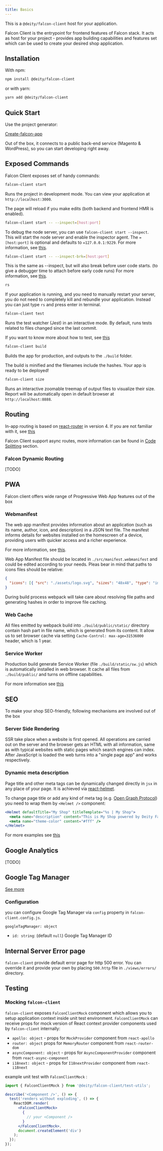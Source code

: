 ```yaml
---
title: Basics
---
```


This is a `@deity/falcon-client` host for your application.

Falcon Client is the entrypoint for frontend features of Falcon stack. It acts as host for your project - provides app building capabilities and features set which can be used to create your desired shop application.

## Installation

With npm:

```bash
npm install @deity/falcon-client
```

or with yarn:

```bash
yarn add @deity/falcon-client
```

## Quick Start

Use the project generator:

[Create-falcon-app](https://github.com/deity-io/falcon/tree/master/packages/create-falcon-app)

Out of the box, it connects to a public back-end service (Magento & WordPress), so you can start developing right away.

## Exposed Commands

Falcon Client exposes set of handy commands:

```bash
falcon-client start
```

Runs the project in development mode. You can view your application at `http://localhost:3000`.

The page will reload if you make edits (both backend and frontend HMR is enabled).

```bash
falcon-client start -- --inspect=[host:port]
```

To debug the node server, you can use `falcon-client start --inspect`. This will start the node server and enable the inspector agent. The `=[host:port]` is optional and defaults to `=127.0.0.1:9229`. For more information, see [this](https://nodejs.org/en/docs/guides/debugging-getting-started/).

```bash
falcon-client start -- --inspect-brk=[host:port]
```

This is the same as --inspect, but will also break before user code starts. (to give a debugger time to attach before early code runs) For more information, see [this](https://nodejs.org/en/docs/guides/debugging-getting-started/).

```bash
rs
```

If your application is running, and you need to manually restart your server, you do not need to completely kill and rebundle your application. Instead you can just type `rs` and press enter in terminal.

```bash
falcon-client test
```

Runs the test watcher (Jest) in an interactive mode.
By default, runs tests related to files changed since the last commit.

If you want to know more about how to test, see [this](#testing)

```bash
falcon-client build
```

Builds the app for production, and outputs to the `./build` folder.

The build is minified and the filenames include the hashes. Your app is ready to be deployed!

```bash
falcon-client size
```

Runs an interactive zoomable treemap of output files to visualize their size. Report will be automatically open in default browser at `http://localhost:8888`.

## Routing

In-app routing is based on [react-router](https://github.com/ReactTraining/react-router) in version 4. If you are not familiar with it, see [this](https://reacttraining.com/react-router/web/example/basic)

Falcon Client support async routes, more information can be found in [Code Splitting](falcon-client/code-splitting.md) section.

### Falcon Dynamic Routing

[TODO]

## PWA

Falcon client offers wide range of Progressive Web App features out of the box

### Webmanifest

The web app manifest provides information about an application (such as its name, author, icon, and description) in a JSON text file. The manifest informs details for websites installed on the homescreen of a device, providing users with quicker access and a richer experience.

For more information, see [this](https://developer.mozilla.org/en-US/docs/Web/Manifest).

Web App Manifest file should be located in `./src/manifest.webmanifest` and could be edited according to your needs. Pleas bear in mind that paths to icons files should be relative:

```json
{
  "icons": [{ "src": "./assets/logo.svg", "sizes": "48x48", "type": "image/svg" }]
}
```

During build process webpack will take care about resolving file paths and generating hashes in order to improve file caching.

### Web Cache

All files emitted by webpack build into `./build/public/static/` directory contain hash part in file name, which is generated from its content. It allow us to set browser cache via setting `Cache-Control: max-age=31536000` header, which is 1 year.

### Service Worker

Production build generate Service Worker (file `./build/static/sw.js`) which is automatically installed in web browser. It cache all files from `./build/public/` and turns on offline capabilities.

For more information see [this](https://developer.mozilla.org/en-US/docs/Web/API/ServiceWorker)

## SEO

To make your shop SEO-friendly, following mechanisms are involved out of the box

### Server Side Rendering

SSR take place when a website is first opened. All operations are carried out on the server and the browser gets an HTML with all information, same as with typical websites with static pages which search engines can index. After JavaScript is loaded the web turns into a "single page app" and works respectively.

### Dynamic meta description

Page title and other meta tags can be dynamically changed directly in `jsx` in any place of your page. It is achieved via [react-helmet](https://github.com/nfl/react-helmet).

To change page title or add any kind of meta tag (e.g. [Open Graph Protocol](http://ogp.me/)) you need to wrap them by `<Helmet />` component:

```jsx
<Helmet defaultTitle="My Shop" titleTemplate="%s | My Shop">
  <meta name="description" content="This is My Shop powered by Deity Falcon" />
  <meta name="theme-color" content="#fff" />
</Helmet>
```

For more examples see [this](https://github.com/nfl/react-helmet#reference-guide)

## Google Analytics

[TODO]

## Google Tag Manager

[See more](https://marketingplatform.google.com/about/tag-manager/)

### Configuration

you can configure Google Tag Manager via `config` property in `falcon-client.config.js`.

`googleTagManager: object`

- `id: string`: (default `null`) Google Tag Manager ID

## Internal Server Error page

`falcon-client` provide default error page for http 500 error. You can override it and provide your own by placing `500.http` file in `./views/errors/` directory.

## Testing

### Mocking `falcon-client`

`falcon-client` exposes `FalconClientMock` component which allows you to setup application context inside unit test environment.
`FalconClientMock` can receive props for mock version of React context provider components used by `falcon-client` internally:

- `apollo: object` - props for `MockProvider` component from `react-apollo`
- `router: object` props for `MemoryRouter` component from `react-router-dom`
- `asyncComponent: object` - props for `AsyncComponentProvider` component from `react-async-component`
- `i18next: object` - props for `I18nextProvider` component from `react-i18next`

example unit test with `FalconClientMock` :

```jsx
import { FalconClientMock } from '@deity/falcon-client/test-utils';

describe('<Component />', () => {
  test('renders without exploding', () => {
    ReactDOM.render(
      <FalconClientMock>
        {
          // your <Component />
        }
      </FalconClientMock>,
      document.createElement('div')
    );
  });
});
```
